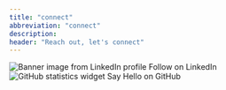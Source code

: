 ```yaml
---
title: "connect"
abbreviation: "connect"
description:
header: "Reach out, let's connect"
---
```

<div class="container px-0 mx-0 mx-md-auto">
  <div class="row px-0 mx-0">
    <div class="col-12 col-md-4 offset-md-4">
      <sl-card class="card-image py-2">
        <img
          slot="image"
          src="{{ '/img/linkedin_card.png' | url }}"
          alt="Banner image from LinkedIn profile"
        />
        <sl-button href="https://www.linkedin.com/comm/mynetwork/discovery-see-all?usecase=PEOPLE_FOLLOWS&followMember=ajjolicoeur" target="_blank" style="width: 100%;" size="large"><sl-icon name="linkedin"></sl-icon> Follow on LinkedIn</sl-button>
      </sl-card>
      <sl-card class="card-image py-2">
        <img
          slot="image"
          src="https://github-readme-stats.vercel.app/api?username=adamj&rank_icon=github&show_icons=true"
          alt="GitHub statistics widget"
        />
        <sl-button href="https://github.com/AdamJ" target="_blank" style="width: 100%;" size="large"><sl-icon name="github"></sl-icon> Say Hello on GitHub</sl-button>
      </sl-card>
    </div>
  </div>
</div>
